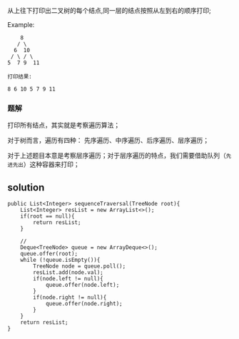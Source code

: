 从上往下打印出二叉树的每个结点,同一层的结点按照从左到右的顺序打印;

Example:

```
	8
   / \
  6  10
 / \ / \
5  7 9  11

打印结果:

8 6 10 5 7 9 11
```

### 题解

打印所有结点，其实就是考察遍历算法；

对于树而言，遍历有四种： 先序遍历、中序遍历、后序遍历、层序遍历；

对于上述题目本意是考察层序遍历；对于层序遍历的特点，我们需要借助队列（`先进先出`）这种容器来打印；

## solution

```
public List<Integer> sequenceTraversal(TreeNode root){
    List<Integer> resList = new ArrayList<>();
    if(root == null){
        return resList;
    }

    //
    Deque<TreeNode> queue = new ArrayDeque<>();
    queue.offer(root);
    while (!queue.isEmpty()){
        TreeNode node = queue.poll();
        resList.add(node.val);
        if(node.left != null){
            queue.offer(node.left);
        }
        if(node.right != null){
            queue.offer(node.right);
        }
    }
    return resList;
}
```